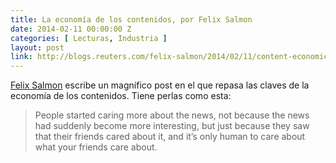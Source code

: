 ```yaml
---
title: La economía de los contenidos, por Felix Salmon
date: 2014-02-11 00:00:00 Z
categories: [ Lecturas, Industria ]
layout: post
link: http://blogs.reuters.com/felix-salmon/2014/02/11/content-economics-part-5-news
---
```


[Felix Salmon](http://blogs.reuters.com/felix-salmon/2014/02/11/content-economics-part-5-news) escribe un magnífico post en el que repasa las claves de la economía de los contenidos. Tiene perlas como esta:

  > People started caring more about the news, not because the news had suddenly become more interesting, but just because they saw that their friends cared about it, and it’s only human to care about what your friends care about.
 

